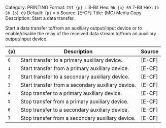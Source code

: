Category: PRINTING
Format: `CSI {p} i`
8-Bit Hex: `9b {p} 69`
7-Bit Hex: `1b 5b {p} 69`
Default: `{p}` = `0`
Source: [E-CF]
Title: (MC) Media Copy
Description: Start a data transfer.

Start a data transfer to/from an auxiliary output/input device or to enable/disable the relay of the received data stream to/from an auxiliary output/input device.

| `{p}` | Description                                       | Source |
|-------|---------------------------------------------------|--------|
| `0`   | Start transfer to a primary auxiliary device.     | [E-CF] |
| `1`   | Start transfer from a primary auxiliary device.   | [E-CF] |
| `2`   | Start transfer to a secondary auxiliary device.   | [E-CF] |
| `3`   | Start transfer from a secondary auxiliary device. | [E-CF] |
| `4`   | Stop transfer to a primary auxiliary device.      | [E-CF] |
| `5`   | Stop transfer from a primary auxiliary device.    | [E-CF] |
| `6`   | Stop transfer to a secondary auxiliary device.    | [E-CF] |
| `7`   | Stop transfer from a secondary auxiliary device.  | [E-CF] |
